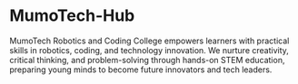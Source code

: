# MumoTech-Hub
MumoTech Robotics and Coding College empowers learners with practical skills in robotics, coding, and technology innovation. We nurture creativity, critical thinking, and problem-solving through hands-on STEM education, preparing young minds to become future innovators and tech leaders.
